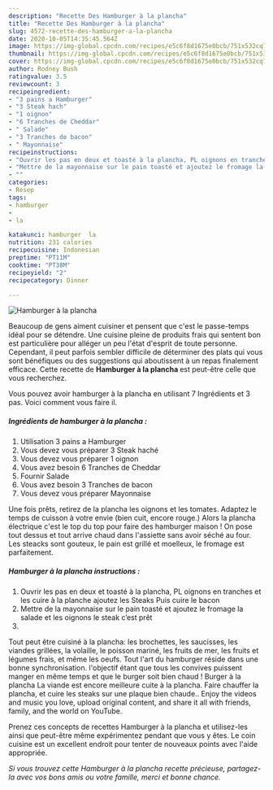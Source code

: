 ```yaml
---
description: "Recette Des Hamburger à la plancha"
title: "Recette Des Hamburger à la plancha"
slug: 4572-recette-des-hamburger-a-la-plancha
date: 2020-10-05T14:35:45.564Z
image: https://img-global.cpcdn.com/recipes/e5c6f8d1675e0bcb/751x532cq70/hamburger-a-la-plancha-photo-principale-de-la-recette.jpg
thumbnail: https://img-global.cpcdn.com/recipes/e5c6f8d1675e0bcb/751x532cq70/hamburger-a-la-plancha-photo-principale-de-la-recette.jpg
cover: https://img-global.cpcdn.com/recipes/e5c6f8d1675e0bcb/751x532cq70/hamburger-a-la-plancha-photo-principale-de-la-recette.jpg
author: Rodney Bush
ratingvalue: 3.5
reviewcount: 3
recipeingredient:
- "3 pains a Hamburger"
- "3 Steak hach"
- "1 oignon"
- "6 Tranches de Cheddar"
- " Salade"
- "3 Tranches de bacon"
- " Mayonnaise"
recipeinstructions:
- "Ouvrir les pas en deux et toasté à la plancha, PL oignons en tranches et les cuire à la planche ajoutez les Steaks Puis cuire le bacon"
- "Mettre de la mayonnaise sur le pain toasté et ajoutez le fromage la salade et les oignons le steak c’est prêt"
- ""
categories:
- Resep
tags:
- hamburger
- 
- la

katakunci: hamburger  la 
nutrition: 231 calories
recipecuisine: Indonesian
preptime: "PT11M"
cooktime: "PT38M"
recipeyield: "2"
recipecategory: Dinner

---
```



![Hamburger à la plancha](https://img-global.cpcdn.com/recipes/e5c6f8d1675e0bcb/751x532cq70/hamburger-a-la-plancha-photo-principale-de-la-recette.jpg)

Beaucoup de gens aiment cuisiner et pensent que c'est le passe-temps idéal pour se détendre. Une cuisine pleine de produits frais qui sentent bon est particulière pour alléger un peu l'état d'esprit de toute personne. Cependant, il peut parfois sembler difficile de déterminer des plats qui vous sont bénéfiques ou des suggestions qui aboutissent à un repas finalement efficace. Cette recette de <strong> Hamburger à la plancha </strong> est peut-être celle que vous recherchez.

<!--inarticleads1-->

Vous pouvez avoir hamburger à la plancha en utilisant 7 Ingrédients et 3 pas. Voici comment vous faire il.

##### Ingrédients de hamburger à la plancha :

1. Utilisation 3 pains a Hamburger
1. Vous devez vous préparer 3 Steak haché
1. Vous devez vous préparer 1 oignon
1. Vous avez besoin 6 Tranches de Cheddar
1. Fournir  Salade
1. Vous avez besoin 3 Tranches de bacon
1. Vous devez vous préparer  Mayonnaise


Une fois prêts, retirez de la plancha les oignons et les tomates. Adaptez le temps de cuisson à votre envie (bien cuit, encore rouge.) Alors la plancha électrique c&#39;est le top du top pour faire des hamburger maison ! On pose tout dessus et tout arrive chaud dans l&#39;assiette sans avoir séché au four. Les steacks sont gouteux, le pain est grillé et moelleux, le fromage est parfaitement. 

<!--inarticleads2-->

##### Hamburger à la plancha instructions :

1. Ouvrir les pas en deux et toasté à la plancha, PL oignons en tranches et les cuire à la planche ajoutez les Steaks Puis cuire le bacon
1. Mettre de la mayonnaise sur le pain toasté et ajoutez le fromage la salade et les oignons le steak c’est prêt
1. 


Tout peut être cuisiné à la plancha: les brochettes, les saucisses, les viandes grillées, la volaille, le poisson mariné, les fruits de mer, les fruits et légumes frais, et même les oeufs. Tout l&#39;art du hamburger réside dans une bonne synchronisation. l&#39;objectif étant que tous les convives puissent manger en même temps et que le burger soit bien chaud ! Burger à la plancha La viande est encore meilleure cuite à la plancha. Faire chauffer la plancha, et cuire les steaks sur une plaque bien chaude.. Enjoy the videos and music you love, upload original content, and share it all with friends, family, and the world on YouTube. 

<!--inarticleads1-->

<p>
Prenez ces concepts de recettes Hamburger à la plancha et utilisez-les ainsi que peut-être même expérimentez pendant que vous y êtes. Le coin cuisine est un excellent endroit pour tenter de nouveaux points avec l'aide appropriée.
</p>

<p>
<i>Si vous trouvez cette Hamburger à la plancha recette précieuse, partagez-la avec vos bons amis ou votre famille, merci et bonne chance.</i>
</p>
